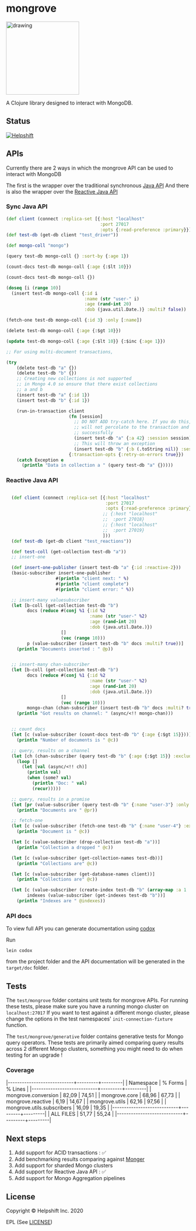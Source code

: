 # mongrove

<img src="helpshift-logo.png" alt="drawing" width="200" height="200"/>

A Clojure library designed to interact with MongoDB.

## Status

[![Helpshift](https://circleci.com/gh/helpshift/mongrove.svg?style=shield)](https://circleci.com/gh/helpshift/mongrove)

## APIs
Currently there are 2 ways in which the mongrove API can be used to interact with MongoDB

The first is the wrapper over the traditional synchronous [Java API](https://www.mongodb.com/docs/drivers/java/sync/current/)
And there is also the wrapper over the [Reactive Java API](https://www.mongodb.com/docs/drivers/reactive-streams/)



### Sync Java API

```clojure
(def client (connect :replica-set [{:host "localhost"
                                    :port 27017
                                    :opts {:read-preference :primary}}]))
(def test-db (get-db client "test_driver"))

(def mongo-coll "mongo")

(query test-db mongo-coll {} :sort-by {:age 1})

(count-docs test-db mongo-coll {:age {:$lt 10}})

(count-docs test-db mongo-coll {})

(doseq [i (range 10)]
  (insert test-db mongo-coll {:id i
                              :name (str "user-" i)
                              :age (rand-int 20)
                              :dob (java.util.Date.)} :multi? false))

(fetch-one test-db mongo-coll {:id 3} :only [:name])

(delete test-db mongo-coll {:age {:$gt 10}})

(update test-db mongo-coll {:age {:$lt 10}} {:$inc {:age 1}})

;; For using multi-document transactions,

(try
    (delete test-db "a" {})
    (delete test-db "b" {})
    ;; Creating new collections is not supported
    ;; in Mongo 4.0 so ensure that there exist collections
    ;; a and b
    (insert test-db "a" {:id 1})
    (insert test-db "b" {:id 1})

    (run-in-transaction client
                        (fn [session]
                          ;; DO NOT ADD try-catch here. If you do this, exceptions
                          ;; will not percolate to the transaction and it will get committed
                          ;; successfully
                          (insert test-db "a" {:a 42} :session session)
                          ;; This will throw an exception
                          (insert test-db "b" {:b (.toString nil)} :session session))
                        {:transaction-opts {:retry-on-errors true}})
    (catch Exception e
      (println "Data in collection a " (query test-db "a" {}))))
```

### Reactive Java API


```clojure

  (def client (connect :replica-set [{:host "localhost"
                                      :port 27017
                                      :opts {:read-preference :primary}}
                                     ;; {:host "localhost"
                                     ;;  :port 27018}
                                     ;; {:host "localhost"
                                     ;;  :port 27019}
                                     ]))
  (def test-db (get-db client "test_reactions"))

  (def test-coll (get-collection test-db "a"))
  ;; insert-one

  (def insert-one-publisher (insert test-db "a" {:id :reactive-2}))
  (basic-subscriber insert-one-publisher
                   #(println "client next: " %)
                   #(println "client complete")
                   #(println "client error: " %))

  ;; insert-many valuesubscriber
  (let [b-coll (get-collection test-db "b")
        docs (reduce #(conj %1 {:id %2
                                :name (str "user-" %2)
                                :age (rand-int 20)
                                :dob (java.util.Date.)})
                     []
                     (vec (range 10)))
        p (value-subscriber (insert test-db "b" docs :multi? true))]
    (println "Documents inserted : " @p))


  ;; insert-many chan-subscriber
  (let [b-coll (get-collection test-db "b")
        docs (reduce #(conj %1 {:id %2
                                :name (str "user-" %2)
                                :age (rand-int 20)
                                :dob (java.util.Date.)})
                     []
                     (vec (range 10)))
        mongo-chan (chan-subscriber (insert test-db "b" docs :multi? true))]
    (println "Got results on channel: " (async/<!! mongo-chan)))


  ;; count docs
  (let [c (value-subscriber (count-docs test-db "b" {:age {:$gt 15}}))]
    (println "Number of documents is " @c))

  ;; query, results on a channel
  (let [ch (chan-subscriber (query test-db "b" {:age {:$gt 15}} :exclude [:name]))]
    (loop []
      (let [val (async/<!! ch)]
        (println val)
        (when (some? val)
          (println "Doc: " val)
          (recur)))))

  ;; query, results in a promise
  (let [pr (value-subscriber (query test-db "b" {:name "user-3"} :only [:age] :exclude [:name]))]
    (println "Documents are " @pr))

  ;; fetch-one
  (let [c (value-subscriber (fetch-one test-db "b" {:name "user-4"} :exclude [:id]))]
    (println "Document is " @c))

  (let [c (value-subscriber (drop-collection test-db "a"))]
    (println "Collection a dropped " @c))

  (let [c (value-subscriber (get-collection-names test-db))]
    (println "Collections are" @c))

  (let [c (value-subscriber (get-database-names client))]
    (println "Collections are" @c))

  (let [c (value-subscriber (create-index test-db "b" (array-map :a 1 :b -1)))
        indexes (value-subscriber (get-indexes test-db "b"))]
    (println "Indexes are " @indexes))

```


### API docs

To view full API you can generate documentation using [codox](https://github.com/weavejester/codox)

Run

```shell
lein codox
```
from the project folder and the API documentation will be generated in the `target/doc` folder.

## Tests

The `test/mongrove` folder contains unit tests for mongrove APIs. For running these tests, please make sure you have a running mongo cluster on `localhost:27017`
If you want to test against a different mongo cluster, please change the options in the test namespaces' `init-connection-fixture` function.

The `test/mongrove/generative` folder contains generative tests for Mongo query operators. These tests are primarily aimed comparing query results across 2 different Mongo clusters, something you might need to do when testing for an upgrade !

### Coverage

|----------------------------+---------+---------|
|                  Namespace | % Forms | % Lines |
|----------------------------+---------+---------|
|        mongrove.conversion |   82,09 |   74,51 |
|              mongrove.core |   68,96 |   67,73 |
|          mongrove.reactive |    6,19 |   14,67 |
|             mongrove.utils |   62,16 |   97,56 |
| mongrove.utils.subscribers |   16,09 |   19,35 |
|----------------------------+---------+---------|
|                  ALL FILES |   51,77 |   55,24 |
|----------------------------+---------+---------|

## Next steps

1. Add support for ACID transactions : ✅
2. Add benchmarking results comparing against [Monger](https://github.com/michaelklishin/monger)
3. Add support for sharded Mongo clusters
4. Add support for Reactive Java API : ✅
5. Add support for Mongo Aggregation pipelines

## License

Copyright © Helpshift Inc. 2020

EPL (See [LICENSE](https://github.com/helpshift/mongrove/blob/master/LICENSE))

